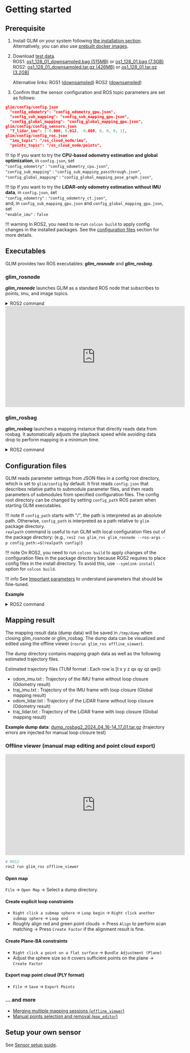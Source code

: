# Getting started

## Prerequisite

1. Install GLIM on your system following [the installation section](installation.md). Alternatively, you can also use [prebuilt docker images](docker.md).
2. Download [test data](https://zenodo.org/record/7233945).  
    ROS1: [os1_128_01_downsampled.bag (515MB)](https://zenodo.org/record/7233945/files/os1_128_01_downsampled.bag?download=1) or [os1_128_01.bag (7.3GB)](https://zenodo.org/record/7233945/files/os1_128_01.bag?download=1)  
    ROS2: [os1_128_01_downsampled.tar.gz (426MB)](https://zenodo.org/record/7233945/files/os1_128_01_downsampled.tar.gz?download=1) or [os1_128_01.tar.gz (3.2GB)](https://zenodo.org/record/7233945/files/os1_128_01.tar.gz?download=1)

    Alternative links: ROS1 ([downsampled](https://staff.aist.go.jp/k.koide/projects/glim/datasets/os1_128_01_downsampled.bag))  ROS2 ([downsampled](https://staff.aist.go.jp/k.koide/projects/glim/datasets/os1_128_01_downsampled.tar.gz))

3. Confirm that the sensor configuration and ROS topic parameters are set as follows:
```json
glim/config/config.json
  "config_odometry": "config_odometry_gpu.json",
  "config_sub_mapping": "config_sub_mapping_gpu.json",
  "config_global_mapping": "config_global_mapping_gpu.json",
glim/config/config_sensors.json
  "T_lidar_imu": [-0.006, 0.012, -0.008, 0, 0, 0, 1],
glim/config/config_ros.json
  "imu_topic": "/os_cloud_node/imu",
  "points_topic": "/os_cloud_node/points",
```

!!! tip
    If you want to try the **CPU-based odometry estimation and global optimization**, in `config.json`, set   
      `"config_odometry"` : `"config_odometry_cpu.json"`,  
      `"config_sub_mapping"` : `"config_sub_mapping_passthrough.json"`,  
      `"config_global_mapping"` : `"config_global_mapping_pose_graph.json"`,

!!! tip
    If you want to try the **LiDAR-only odometry estimation without IMU data**,  in `config.json`, set  
      `"config_odometry"` : `"config_odometry_ct.json"`,  
    and, in `config_sub_mapping_gpu.json` and `config_global_mapping_gpu.json`, set  
      `"enable_imu"` : `false`

!!! warning
    In ROS2, you need to re-run `colcon build` to apply config changes in the installed packages. See the [configuration files](#configuration-files) section for more details.

## Executables

GLIM provides two ROS executables: ***glim_rosnode*** and ***glim_rosbag***.


### glim_rosnode
***glim_rosnode*** launches GLIM as a standard ROS node that subscribes to points, imu, and image topics. 

<details>
<summary>ROS2 command</summary>

```bash
ros2 run glim_ros glim_rosnode
```

```bash
ros2 bag play os1_128_01
```

```bash
rviz2 -d glim_ros2/rviz/glim_ros.rviz
```
</details>



<div class="youtube">
<iframe width="560" height="315" src="https://www.youtube.com/embed/lM1Qh3PCvCQ" title="YouTube video player" frameborder="0" allow="accelerometer; autoplay; clipboard-write; encrypted-media; gyroscope; picture-in-picture" allowfullscreen></iframe>
</div>

### glim_rosbag

***glim_rosbag*** launches a mapping instance that directly reads data from rosbag. It automatically adjusts the playback speed while avoiding data drop to perform mapping in a minimum time.

<details>
<summary>ROS2 command</summary>

```bash
ros2 run glim_ros glim_rosbag os1_128_01
```
</details>



## Configuration files

GLIM reads parameter settings from JSON files in a config root directory, which is set to ```glim/config``` by default. It first reads ```config.json``` that describes relative paths to submodule parameter files, and then reads parameters of submodules from specified configuration files. The config root directory can be changed by setting ```config_path``` ROS param when starting GLIM executables.

!!! note
    If ```config_path``` starts with "/", the path is interpreted as an absolute path. Otherwise, ```config_path``` is interpreted as a path relative to ```glim``` package directory.  
    `realpath` command is useful to run GLIM with local configuration files out of the package directory: (e.g., `ros2 run glim_ros glim_rosnode --ros-args -p config_path:=$(realpath config)`)

!!! note
    On ROS2, you need to run ```colcon build``` to apply changes of the configuration files in the package directory because ROS2 requires to place config files in the install directory. To avoid this, use `--symlink-install` option for `colcon build`.

!!! info
    See [Important parameters](parameters.md) to understand parameters that should be fine-tuned.

**Example**

<details>
<summary>ROS2 command</summary>

```bash
# Load parameters from "glim/config/presets/gpu/config.json"
ros2 run glim_ros glim_rosnode --ros-args -p config_path:=config/presets/gpu

# Load parameters from "/tmp/config/config.json"
ros2 run glim_ros glim_rosnode --ros-args -p config_path:=/tmp/config

# Load parameters from "./config/config.json"
ros2 run glim_ros glim_rosnode --ros-args -p config_path:=$(realpath ./config)
```
</details>

## Mapping result

The mapping result data (dump data) will be saved in ```/tmp/dump``` when closing glim_rosnode or glim_rosbag. The dump data can be visualized and edited using the offline viewer (```rosrun glim_ros offline_viewer```).

The dump directory contains mapping graph data as well as the following estimated trajectory files.

Estimated trajectory files (TUM format : Each row is [t x y z qx qy qz qw]):

  - odom_imu.txt : Trajectory of the IMU frame without loop closure (Odometry result)
  - traj_imu.txt : Trajectory of the IMU frame with loop closure (Global mapping result)
  - odom_lidar.txt : Trajectory of the LiDAR frame without loop closure (Odometry result)
  - traj_lidar.txt : Trajectory of the LiDAR frame with loop closure (Global mapping result)

**Example dump data**: [dump_rosbag2_2024_04_16-14_17_01.tar.gz](https://staff.aist.go.jp/k.koide/projects/glim/datasets/dump_rosbag2_2024_04_16-14_17_01.tar.gz) (trajectory errors are injected for manual loop closure test)

### Offline viewer (manual map editing and point cloud export)

<div class="youtube">
<iframe width="560" height="315" src="https://www.youtube.com/embed/YUbiNTa36cc?si=G95A6sReF-_GiqYz" title="YouTube video player" frameborder="0" allow="accelerometer; autoplay; clipboard-write; encrypted-media; gyroscope; picture-in-picture; web-share" referrerpolicy="strict-origin-when-cross-origin" allowfullscreen></iframe>
</div>

```bash
# ROS2
ros2 run glim_ros offline_viewer
```

#### Open map
```File``` -> ```Open Map``` -> Select a dump directory.

#### Create explicit loop constraints
- ```Right click a submap sphere``` -> ```Loop begin``` -> ```Right click another submap sphere``` -> ```Loop end```
- Roughly align red and green point clouds -> Press ```Align``` to perform scan matching -> Press ```Create Factor``` if the alignment result is fine.

#### Create Plane-BA constraints
- ```Right click a point on a flat surface``` -> ```Bundle Adjustment (Plane)```
- Adjust the sphere size so it covers sufficient points on the plane -> ```Create Factor```

#### Export map point cloud (PLY format)
- ```File``` -> ```Save``` -> ```Export Points```

### ... and more

- [Merging multiple mapping sessions (`offline_viewer`)](merge.md)
- [Manual points selection and removal (`map_editor`)](edit.md)

## Setup your own sensor

See [Sensor setup guide](https://github.com/koide3/glim/wiki/Sensor-setup-guide).

